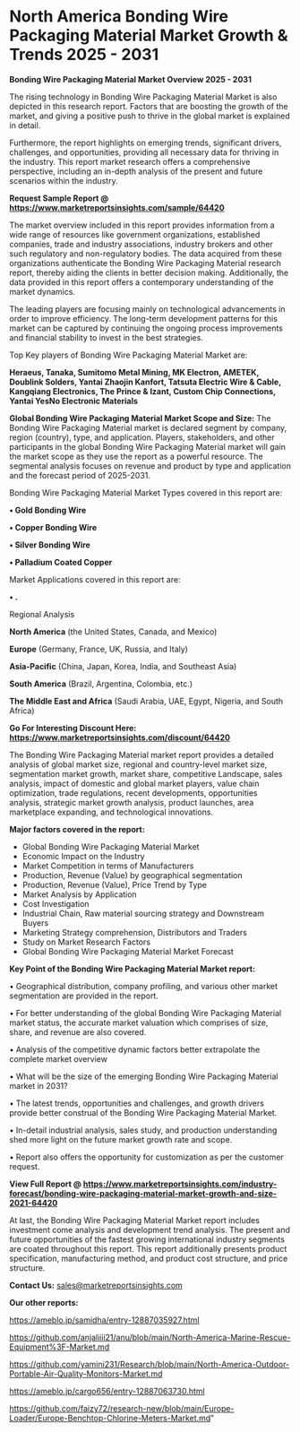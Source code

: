 # North America Bonding Wire Packaging Material Market Growth & Trends 2025 - 2031

<Strong> Bonding Wire Packaging Material Market Overview 2025 - 2031</strong>

The rising technology in Bonding Wire Packaging Material Market is also depicted in this research report. Factors that are boosting the growth of the market, and giving a positive push to thrive in the global market is explained in detail.

Furthermore, the report highlights on emerging trends, significant drivers, challenges, and opportunities, providing all necessary data for thriving in the industry. This report market research offers a comprehensive perspective, including an in-depth analysis of the present and future scenarios within the industry.

<strong>Request Sample Report @ <a href=https://www.marketreportsinsights.com/sample/64420>https://www.marketreportsinsights.com/sample/64420</a></strong>

The market overview included in this report provides information from a wide range of resources like government organizations, established companies, trade and industry associations, industry brokers and other such regulatory and non-regulatory bodies. The data acquired from these organizations authenticate the Bonding Wire Packaging Material research report, thereby aiding the clients in better decision making. Additionally, the data provided in this report offers a contemporary understanding of the market dynamics.

The leading players are focusing mainly on technological advancements in order to improve efficiency. The long-term development patterns for this market can be captured by continuing the ongoing process improvements and financial stability to invest in the best strategies.

Top Key players of Bonding Wire Packaging Material Market are:

<strong>Heraeus, Tanaka, Sumitomo Metal Mining, MK Electron, AMETEK, Doublink Solders, Yantai Zhaojin Kanfort, Tatsuta Electric Wire & Cable, Kangqiang Electronics, The Prince & Izant, Custom Chip Connections, Yantai YesNo Electronic Materials</strong>

<strong><b>Global Bonding Wire Packaging Material Market Scope and Size:</b></strong>
The Bonding Wire Packaging Material market is declared segment by company, region (country), type, and application. Players, stakeholders, and other participants in the global Bonding Wire Packaging Material market will gain the market scope as they use the report as a powerful resource. The segmental analysis focuses on revenue and product by type and application and the forecast period of 2025-2031.

Bonding Wire Packaging Material Market Types covered in this report are:

<strong>• Gold Bonding Wire

• Copper Bonding Wire

• Silver Bonding Wire

• Palladium Coated Copper</strong>

Market Applications covered in this report are:

<strong>• .</strong> 

Regional Analysis

<strong>North America</strong> (the United States, Canada, and Mexico)

<strong>Europe</strong> (Germany, France, UK, Russia, and Italy)

<strong>Asia-Pacific</strong> (China, Japan, Korea, India, and Southeast Asia)

<strong>South America</strong> (Brazil, Argentina, Colombia, etc.)

<strong>The Middle East and Africa</strong> (Saudi Arabia, UAE, Egypt, Nigeria, and South Africa)

<strong>Go For Interesting Discount Here: <a href=https://www.marketreportsinsights.com/discount/64420>https://www.marketreportsinsights.com/discount/64420</a></strong>

The Bonding Wire Packaging Material market report provides a detailed analysis of global market size, regional and country-level market size, segmentation market growth, market share, competitive Landscape, sales analysis, impact of domestic and global market players, value chain optimization, trade regulations, recent developments, opportunities analysis, strategic market growth analysis, product launches, area marketplace expanding, and technological innovations.

<strong><b>Major factors covered in the report:</b></strong>
<ul>
  <li>Global Bonding Wire Packaging Material Market </li>
  <li>Economic Impact on the Industry</li>
  <li>Market Competition in terms of Manufacturers</li>
  <li>Production, Revenue (Value) by geographical segmentation</li>
  <li>Production, Revenue (Value), Price Trend by Type</li>
  <li>Market Analysis by Application</li>
  <li>Cost Investigation</li>
  <li>Industrial Chain, Raw material sourcing strategy and Downstream Buyers</li>
  <li>Marketing Strategy comprehension, Distributors and Traders</li>
  <li>Study on Market Research Factors</li>
  <li>Global Bonding Wire Packaging Material Market Forecast</li>
</ul>

<strong><b>Key Point of the Bonding Wire Packaging Material Market report:</b></strong>

• Geographical distribution, company profiling, and various other market segmentation are provided in the report.

• For better understanding of the global Bonding Wire Packaging Material market status, the accurate market valuation which comprises of size, share, and revenue are also covered.

• Analysis of the competitive dynamic factors better extrapolate the complete market overview

• What will be the size of the emerging Bonding Wire Packaging Material market in 2031?

• The latest trends, opportunities and challenges, and growth drivers provide better construal of the Bonding Wire Packaging Material Market.

• In-detail industrial analysis, sales study, and production understanding shed more light on the future market growth rate and scope.

• Report also offers the opportunity for customization as per the customer request.

<strong><b>View Full Report @ <a href=https://www.marketreportsinsights.com/industry-forecast/bonding-wire-packaging-material-market-growth-and-size-2021-64420>https://www.marketreportsinsights.com/industry-forecast/bonding-wire-packaging-material-market-growth-and-size-2021-64420</a></b></strong>


At last, the Bonding Wire Packaging Material Market report includes investment come analysis and development trend analysis. The present and future opportunities of the fastest growing international industry segments are coated throughout this report. This report additionally presents product specification, manufacturing method, and product cost structure, and price structure.

<strong>Contact Us:</strong>
sales@marketreportsinsights.com

<strong>Our other reports:</strong>

<a href=https://ameblo.jp/samidha/entry-12887035927.html>https://ameblo.jp/samidha/entry-12887035927.html</a>

<a href=https://github.com/anjaliiii21/anu/blob/main/North-America-Marine-Rescue-Equipment%3F-Market.md>https://github.com/anjaliiii21/anu/blob/main/North-America-Marine-Rescue-Equipment%3F-Market.md</a>

<a href=https://github.com/yamini231/Research/blob/main/North-America-Outdoor-Portable-Air-Quality-Monitors-Market.md>https://github.com/yamini231/Research/blob/main/North-America-Outdoor-Portable-Air-Quality-Monitors-Market.md</a>

<a href=https://ameblo.jp/cargo656/entry-12887063730.html>https://ameblo.jp/cargo656/entry-12887063730.html</a>

<a href=https://github.com/faizy72/research-new/blob/main/Europe-Loader/Europe-Benchtop-Chlorine-Meters-Market.md>https://github.com/faizy72/research-new/blob/main/Europe-Loader/Europe-Benchtop-Chlorine-Meters-Market.md</a>"
